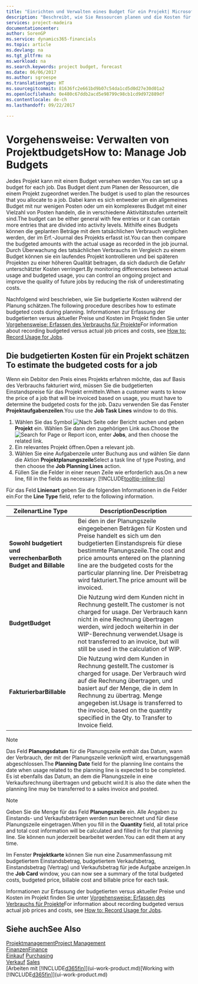```yaml
---
title: "Einrichten und Verwalten eines Budget für ein Projekt| Microsoft Docs"
description: "Beschreibt, wie Sie Ressourcen planen und die Kosten für ein Projekt durch das Einrichten eines Budgets für jedes Projekt prognostizieren und steuern."
services: project-madeira
documentationcenter: 
author: SorenGP
ms.service: dynamics365-financials
ms.topic: article
ms.devlang: na
ms.tgt_pltfrm: na
ms.workload: na
ms.search.keywords: project budget, forecast
ms.date: 06/06/2017
ms.author: sgroespe
ms.translationtype: HT
ms.sourcegitcommit: 81636fc2e661bd9b07c54da1cd5d0d27e30d01a2
ms.openlocfilehash: 0e480c67ddb2acd5e98799c98cb1cd9d972889df
ms.contentlocale: de-ch
ms.lasthandoff: 09/22/2017

---
```

# <a name="how-to-manage-job-budgets"></a><span data-ttu-id="be2c2-103">Vorgehensweise: Verwalten von Projektbudgets</span><span class="sxs-lookup"><span data-stu-id="be2c2-103">How to: Manage Job Budgets</span></span>
<span data-ttu-id="be2c2-104">Jedes Projekt kann mit einem Budget versehen werden.</span><span class="sxs-lookup"><span data-stu-id="be2c2-104">You can set up a budget for each job.</span></span> <span data-ttu-id="be2c2-105">Das Budget dient zum Planen der Ressourcen, die einem Projekt zugeordnet werden.</span><span class="sxs-lookup"><span data-stu-id="be2c2-105">The budget is used to plan the resources that you allocate to a job.</span></span> <span data-ttu-id="be2c2-106">Dabei kann es sich entweder um ein allgemeines Budget mit nur wenigen Posten oder um ein komplexeres Budget mit einer Vielzahl von Posten handeln, die in verschiedene Aktivitätsstufen unterteilt sind.</span><span class="sxs-lookup"><span data-stu-id="be2c2-106">The budget can be either general with few entries or it can contain more entries that are divided into activity levels.</span></span> <span data-ttu-id="be2c2-107">Mithilfe eines Budgets können die geplanten Beträge mit dem tatsächlichen Verbrauch verglichen werden, der im Erf.-Journal des Projekts erfasst ist.</span><span class="sxs-lookup"><span data-stu-id="be2c2-107">You can then compare the budgeted amounts with the actual usage as recorded in the job journal.</span></span> <span data-ttu-id="be2c2-108">Durch Überwachung des tatsächlichen Verbrauchs im Vergleich zu einem Budget können sie ein laufendes Projekt kontrollieren und bei späteren Projekten zu einer höheren Qualität beitragen, da sich dadurch die Gefahr unterschätzter Kosten verringert.</span><span class="sxs-lookup"><span data-stu-id="be2c2-108">By monitoring differences between actual usage and budgeted usage, you can control an ongoing project and improve the quality of future jobs by reducing the risk of underestimating costs.</span></span>

<span data-ttu-id="be2c2-109">Nachfolgend wird beschrieben, wie Sie budgetierte Kosten während der Planung schätzen.</span><span class="sxs-lookup"><span data-stu-id="be2c2-109">The following procedure describes how to estimate budgeted costs during planning.</span></span> <span data-ttu-id="be2c2-110">Informationen zur Erfassung der budgetierten versus aktueller Preise und Kosten im Projekt finden Sie unter [Vorgehensweise: Erfassen des Verbrauchs für Projekte](projects-how-record-job-usage.md)</span><span class="sxs-lookup"><span data-stu-id="be2c2-110">For information about recording budgeted versus actual job prices and costs, see [How to: Record Usage for Jobs](projects-how-record-job-usage.md).</span></span>  

## <span data-ttu-id="be2c2-111"><a name="JobBudgetCosts"></a> Die budgetierten Kosten für ein Projekt schätzen</span><span class="sxs-lookup"><span data-stu-id="be2c2-111"><a name="JobBudgetCosts"></a> To estimate the budgeted costs for a job</span></span>
<span data-ttu-id="be2c2-112">Wenn ein Debitor den Preis eines Projekts erfahren möchte, das auf Basis des Verbrauchs fakturiert wird, müssen Sie die budgetierten Einstandspreise für das Projekt ermitteln.</span><span class="sxs-lookup"><span data-stu-id="be2c2-112">When a customer wants to know the price of a job that will be invoiced based on usage, you must have to determine the budgeted costs for the job.</span></span> <span data-ttu-id="be2c2-113">Dazu verwenden Sie das Fenster **Projektaufgabenzeilen**.</span><span class="sxs-lookup"><span data-stu-id="be2c2-113">You use the **Job Task Lines** window to do this.</span></span>

1. <span data-ttu-id="be2c2-114">Wählen Sie das Symbol ![Nach Seite oder Bericht suchen](media/ui-search/search_small.png "Nach Seite oder Bericht suchen") und geben **Projekt** ein. Wählen Sie dann den zugehörigen Link aus.</span><span class="sxs-lookup"><span data-stu-id="be2c2-114">Choose the ![Search for Page or Report](media/ui-search/search_small.png "Search for Page or Report icon") icon, enter **Jobs**, and then choose the related link.</span></span>  
2. <span data-ttu-id="be2c2-115">Ein relevantes Projekt öffnen.</span><span class="sxs-lookup"><span data-stu-id="be2c2-115">Open a relevant job.</span></span>
3. <span data-ttu-id="be2c2-116">Wählen Sie eine Aufgabenzeile unter Buchung aus und wählen Sie dann die Aktion **Projektplanungszeile**</span><span class="sxs-lookup"><span data-stu-id="be2c2-116">Select a task line of type Posting, and then choose the **Job Planning Lines** action.</span></span>
4. <span data-ttu-id="be2c2-117">Füllen Sie die Felder in einer neuen Zeile wie erforderlich aus.</span><span class="sxs-lookup"><span data-stu-id="be2c2-117">On a new line, fill in the fields as necessary.</span></span> [!INCLUDE[tooltip-inline-tip](includes/tooltip-inline-tip_md.md)]   

<span data-ttu-id="be2c2-118">Für das Feld **Linienart** geben Sie die folgenden Informationen in die Felder ein:</span><span class="sxs-lookup"><span data-stu-id="be2c2-118">For the **Line Type** field, refer to the following information.</span></span>  

| <span data-ttu-id="be2c2-119">Zeilenart</span><span class="sxs-lookup"><span data-stu-id="be2c2-119">Line Type</span></span> | <span data-ttu-id="be2c2-120">Description</span><span class="sxs-lookup"><span data-stu-id="be2c2-120">Description</span></span> |
| --- | --- |
| <span data-ttu-id="be2c2-121">**Sowohl budgetiert und verrechenbar**</span><span class="sxs-lookup"><span data-stu-id="be2c2-121">**Both Budget and Billable**</span></span> |<span data-ttu-id="be2c2-122">Bei den in der Planungszeile eingegebenen Beträgen für Kosten und Preise handelt es sich um den budgetierten Einstandspreis für diese bestimmte Planungszeile.</span><span class="sxs-lookup"><span data-stu-id="be2c2-122">The cost and price amounts entered on the planning line are the budgeted costs for the particular planning line.</span></span> <span data-ttu-id="be2c2-123">Der Preisbetrag wird fakturiert.</span><span class="sxs-lookup"><span data-stu-id="be2c2-123">The price amount will be invoiced.</span></span> |
| <span data-ttu-id="be2c2-124">**Budget**</span><span class="sxs-lookup"><span data-stu-id="be2c2-124">**Budget**</span></span> |<span data-ttu-id="be2c2-125">Die Nutzung wird dem Kunden nicht in Rechnung gestellt.</span><span class="sxs-lookup"><span data-stu-id="be2c2-125">The customer is not charged for usage.</span></span> <span data-ttu-id="be2c2-126">Der Verbrauch kann nicht in eine Rechnung übertragen werden, wird jedoch weiterhin in der WIP-Berechnung verwendet.</span><span class="sxs-lookup"><span data-stu-id="be2c2-126">Usage is not transferred to an invoice, but will still be used in the calculation of WIP.</span></span> |
| <span data-ttu-id="be2c2-127">**Fakturierbar**</span><span class="sxs-lookup"><span data-stu-id="be2c2-127">**Billable**</span></span> |<span data-ttu-id="be2c2-128">Die Nutzung wird dem Kunden in Rechnung gestellt.</span><span class="sxs-lookup"><span data-stu-id="be2c2-128">The customer is charged for usage.</span></span> <span data-ttu-id="be2c2-129">Der Verbrauch wird auf die Rechnung übertragen, und basiert auf der Menge, die in dem In Rechnung zu übertrag. Menge angegeben ist.</span><span class="sxs-lookup"><span data-stu-id="be2c2-129">Usage is transferred to the invoice, based on the quantity specified in the Qty. to Transfer to Invoice field.</span></span> |

> [!NOTE]  
>   <span data-ttu-id="be2c2-130">Das Feld **Planungsdatum** für die Planungszeile enthält das Datum, wann der Verbrauch, der mit der Planungszeile verknüpft wird, erwartungsgemäß abgeschlossen.</span><span class="sxs-lookup"><span data-stu-id="be2c2-130">The **Planning Date** field for the planning line contains the date when usage related to the planning line is expected to be completed.</span></span> <span data-ttu-id="be2c2-131">Es ist ebenfalls das Datum, an dem die Planungszeile in eine Verkaufsrechnung übertragen und gebucht wird.</span><span class="sxs-lookup"><span data-stu-id="be2c2-131">It is also the date when the planning line may be transferred to a sales invoice and posted.</span></span>  

> [!NOTE]  
>   <span data-ttu-id="be2c2-132">Geben Sie die Menge für das Feld **Planungszeile** ein. Alle Angaben zu Einstands- und Verkaufsbeträgen werden nun berechnet und für diese Planungszeile eingetragen.</span><span class="sxs-lookup"><span data-stu-id="be2c2-132">When you fill in the **Quantity** field, all total price and total cost information will be calculated and filled in for that planning line.</span></span> <span data-ttu-id="be2c2-133">Sie können nun jederzeit bearbeitet werden.</span><span class="sxs-lookup"><span data-stu-id="be2c2-133">You can edit them at any time.</span></span>

<span data-ttu-id="be2c2-134">Im Fenster **Projektkarte** können Sie nun eine Zusammenfassung mit budgetiertem Einstandsbetrag, budgetiertem Verkaufsbetrag, Einstandsbetrag (Vertrag) und Verkaufsbetrag für jede Aufgabe anzeigen.</span><span class="sxs-lookup"><span data-stu-id="be2c2-134">In the **Job Card** window, you can now see a summary of the total budgeted costs, budgeted price, billable cost and billable price for each task.</span></span>

<span data-ttu-id="be2c2-135">Informationen zur Erfassung der budgetierten versus aktueller Preise und Kosten im Projekt finden Sie unter [Vorgehensweise: Erfassen des Verbrauchs für Projekte](projects-how-record-job-usage.md)</span><span class="sxs-lookup"><span data-stu-id="be2c2-135">For information about recording budgeted versus actual job prices and costs, see [How to: Record Usage for Jobs](projects-how-record-job-usage.md).</span></span>

## <a name="see-also"></a><span data-ttu-id="be2c2-136">Siehe auch</span><span class="sxs-lookup"><span data-stu-id="be2c2-136">See Also</span></span>
[<span data-ttu-id="be2c2-137">Projektmanagement</span><span class="sxs-lookup"><span data-stu-id="be2c2-137">Project Management</span></span>](projects-manage-projects.md)  
[<span data-ttu-id="be2c2-138">Finanzen</span><span class="sxs-lookup"><span data-stu-id="be2c2-138">Finance</span></span>](finance.md)  
<span data-ttu-id="be2c2-139">[Einkauf](purchasing-manage-purchasing.md)       </span><span class="sxs-lookup"><span data-stu-id="be2c2-139">[Purchasing](purchasing-manage-purchasing.md)       </span></span>  
<span data-ttu-id="be2c2-140">[Verkauf](sales-manage-sales.md)    </span><span class="sxs-lookup"><span data-stu-id="be2c2-140">[Sales](sales-manage-sales.md)    </span></span>  
<span data-ttu-id="be2c2-141">[Arbeiten mit [!INCLUDE[d365fin](includes/d365fin_md.md)]](ui-work-product.md)</span><span class="sxs-lookup"><span data-stu-id="be2c2-141">[Working with [!INCLUDE[d365fin](includes/d365fin_md.md)]](ui-work-product.md)</span></span>  

